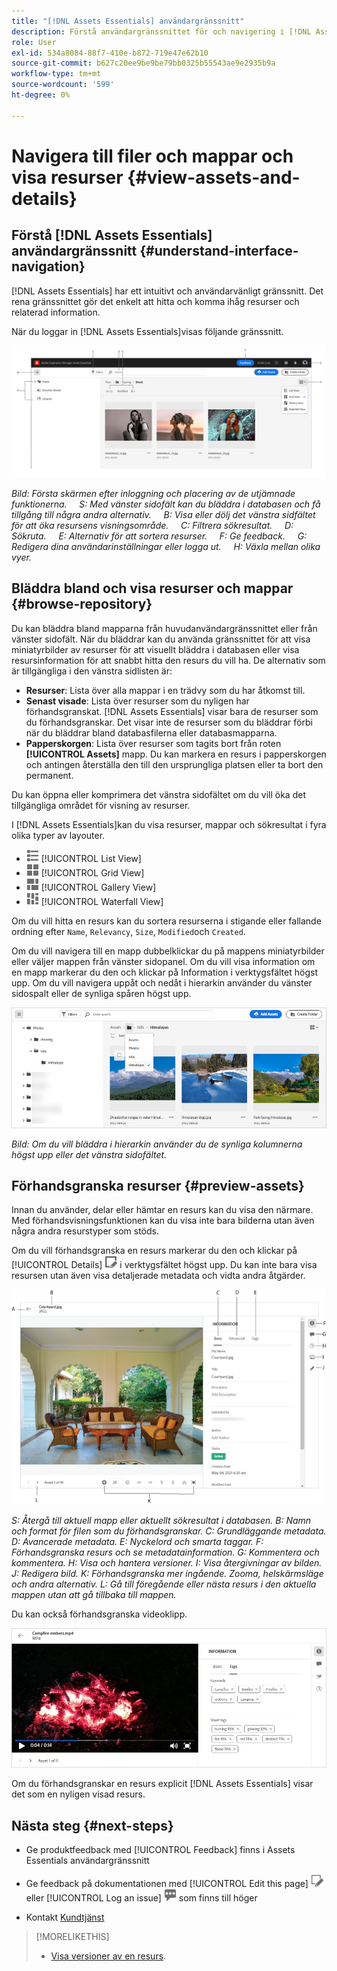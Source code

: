 ```yaml
---
title: "[!DNL Assets Essentials] användargränssnitt"
description: Förstå användargränssnittet för och navigering i [!DNL Assets Essentials].
role: User
exl-id: 534a8084-88f7-410e-b872-719e47e62b10
source-git-commit: b627c20ee9be9be79bb0325b55543ae9e2935b9a
workflow-type: tm+mt
source-wordcount: '599'
ht-degree: 0%

---
```


# Navigera till filer och mappar och visa resurser {#view-assets-and-details}

<!-- TBD: Give screenshots of all views with many assets. Zoom out to showcase how the thumbnails/tiles flow on the UI in different views. -->

<!-- TBD: The options in left sidebar may change. Shared with me and Shared by me are missing for now. Update this section as UI is updated. -->

## Förstå [!DNL Assets Essentials] användargränssnitt {#understand-interface-navigation}

[!DNL Assets Essentials] har ett intuitivt och användarvänligt gränssnitt. Det rena gränssnittet gör det enkelt att hitta och komma ihåg resurser och relaterad information.

När du loggar in [!DNL Assets Essentials]visas följande gränssnitt.

<!-- TBD: Update this screenshot. Remove top bar. Remove 2 labels from top bar. -->

![[!DNL Assets Essentials] användargränssnitt](assets/essentials-interface1.png)

*Bild: Första skärmen efter inloggning och placering av de utjämnade funktionerna.*
    *S: Med vänster sidofält kan du bläddra i databasen och få tillgång till några andra alternativ.*
    *B: Visa eller dölj det vänstra sidfältet för att öka resursens visningsområde.*
    *C: Filtrera sökresultat.*
    *D: Sökruta.*
    *E: Alternativ för att sortera resurser.*
    *F: Ge feedback.*
    *G: Redigera dina användarinställningar eller logga ut.*
    *H: Växla mellan olika vyer.*

<!-- TBD: Need an embedded video here with narration. It has to be hosted on MPC to be embeddable. -->

## Bläddra bland och visa resurser och mappar {#browse-repository}

Du kan bläddra bland mapparna från huvudanvändargränssnittet eller från vänster sidofält. När du bläddrar kan du använda gränssnittet för att visa miniatyrbilder av resurser för att visuellt bläddra i databasen eller visa resursinformation för att snabbt hitta den resurs du vill ha. De alternativ som är tillgängliga i den vänstra sidlisten är:

* **Resurser**: Lista över alla mappar i en trädvy som du har åtkomst till.
* **Senast visade**: Lista över resurser som du nyligen har förhandsgranskat. [!DNL Assets Essentials] visar bara de resurser som du förhandsgranskar. Det visar inte de resurser som du bläddrar förbi när du bläddrar bland databasfilerna eller databasmapparna.
* **Papperskorgen**: Lista över resurser som tagits bort från roten **[!UICONTROL Assets]** mapp. Du kan markera en resurs i papperskorgen och antingen återställa den till den ursprungliga platsen eller ta bort den permanent.

<!-- TBD: Not sure if we want to publish these right now. CC Libs are beta as per Greg.
* **Libraries**: Access to [!DNL Adobe Creative Cloud Team] (CCT) Libraries view. This view is visible only if the user is entitled to CCT Libraries.
-->

<!-- TBD: My Work Space shows task inbox and it is not visible on AEM Cloud Demos as of now. It is the source of truth server hence not documenting My Work Space option for now.
-->

Du kan öppna eller komprimera det vänstra sidofältet om du vill öka det tillgängliga området för visning av resurser.

I [!DNL Assets Essentials]kan du visa resurser, mappar och sökresultat i fyra olika typer av layouter.

* ![ikon för listvy](assets/do-not-localize/list-view.png) [!UICONTROL List View]
* ![ikon för stödrastervyn](assets/do-not-localize/grid-view.png) [!UICONTROL Grid View]
* ![gallerivy, ikon](assets/do-not-localize/gallery-view.png) [!UICONTROL Gallery View]
* ![ikon för vattenfallsvy](assets/do-not-localize/waterfall-view.png) [!UICONTROL Waterfall View]

Om du vill hitta en resurs kan du sortera resurserna i stigande eller fallande ordning efter `Name`, `Relevancy`, `Size`, `Modified`och `Created`.

Om du vill navigera till en mapp dubbelklickar du på mappens miniatyrbilder eller väljer mappen från vänster sidopanel. Om du vill visa information om en mapp markerar du den och klickar på Information i verktygsfältet högst upp. Om du vill navigera uppåt och nedåt i hierarkin använder du vänster sidospalt eller de synliga spåren högst upp.

![Bläddra bland mappar](assets/browsing-folders.png)

*Bild: Om du vill bläddra i hierarkin använder du de synliga kolumnerna högst upp eller det vänstra sidofältet.*

## Förhandsgranska resurser {#preview-assets}

Innan du använder, delar eller hämtar en resurs kan du visa den närmare. Med förhandsvisningsfunktionen kan du visa inte bara bilderna utan även några andra resurstyper som stöds.

Om du vill förhandsgranska en resurs markerar du den och klickar på [!UICONTROL Details] ![informationsikon](assets/do-not-localize/edit-in-icon.png) i verktygsfältet högst upp. Du kan inte bara visa resursen utan även visa detaljerade metadata och vidta andra åtgärder.

![Förhandsgranska en resurs](assets/preview-asset.png)

*S: Återgå till aktuell mapp eller aktuellt sökresultat i databasen.*
*B: Namn och format för filen som du förhandsgranskar.*
*C: Grundläggande metadata.*
*D: Avancerade metadata.*
*E: Nyckelord och smarta taggar.*
*F: Förhandsgranska resurs och se metadatainformation.*
*G: Kommentera och kommentera.*
*H: Visa och hantera versioner.*
*I: Visa återgivningar av bilden.*
*J: Redigera bild.*
*K: Förhandsgranska mer ingående. Zooma, helskärmsläge och andra alternativ.*
*L: Gå till föregående eller nästa resurs i den aktuella mappen utan att gå tillbaka till mappen.*

Du kan också förhandsgranska videoklipp.

![Videoförhandsgranskning](/help/assets/preview-video.png)

Om du förhandsgranskar en resurs explicit [!DNL Assets Essentials] visar det som en nyligen visad resurs.

<!-- TBD: Describe the options.

Explicitly previewed assets are displayed as recently viewed assets. Give screenshot of this.
Other use cases after previewing.
-->

## Nästa steg {#next-steps}

* Ge produktfeedback med [!UICONTROL Feedback] finns i Assets Essentials användargränssnitt

* Ge feedback på dokumentationen med [!UICONTROL Edit this page] ![redigera sidan](assets/do-not-localize/edit-page.png) eller [!UICONTROL Log an issue] ![skapa ett GitHub-problem](assets/do-not-localize/github-issue.png) som finns till höger

* Kontakt [Kundtjänst](https://experienceleague.adobe.com/?support-solution=General#support)

>[!MORELIKETHIS]
>
>* [Visa versioner av en resurs](/help/manage-organize.md#view-versions).

